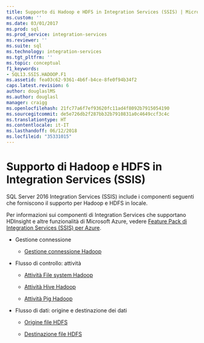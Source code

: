 ```yaml
---
title: Supporto di Hadoop e HDFS in Integration Services (SSIS) | Microsoft Docs
ms.custom: ''
ms.date: 03/01/2017
ms.prod: sql
ms.prod_service: integration-services
ms.reviewer: ''
ms.suite: sql
ms.technology: integration-services
ms.tgt_pltfrm: ''
ms.topic: conceptual
f1_keywords:
- SQL13.SSIS.HADOOP.F1
ms.assetid: fea03c62-9361-4b6f-b4ce-8fe0f94b34f2
caps.latest.revision: 6
author: douglaslMS
ms.author: douglasl
manager: craigg
ms.openlocfilehash: 21fc77a6f7ef93620fc11ad4f8092b7915054190
ms.sourcegitcommit: de5e726db2f287bb32b7910831a0c4649ccf3c4c
ms.translationtype: HT
ms.contentlocale: it-IT
ms.lasthandoff: 06/12/2018
ms.locfileid: "35331015"
---
```

# <a name="hadoop-and-hdfs-support-in-integration-services-ssis"></a>Supporto di Hadoop e HDFS in Integration Services (SSIS)
  SQL Server 2016 Integration Services (SSIS) include i componenti seguenti che forniscono il supporto per Hadoop e HDFS in locale.  
  
 Per informazioni sui componenti di Integration Services che supportano HDInsight e altre funzionalità di Microsoft Azure, vedere [Feature Pack di Integration Services &#40;SSIS&#41; per Azure](../integration-services/azure-feature-pack-for-integration-services-ssis.md).  
  
-   Gestione connessione  
  
    -   [Gestione connessione Hadoop](../integration-services/connection-manager/hadoop-connection-manager.md)  
  
-   Flusso di controllo: attività  
  
    -   [Attività File system Hadoop](../integration-services/control-flow/hadoop-file-system-task.md)  
  
    -   [Attività Hive Hadoop](../integration-services/control-flow/hadoop-hive-task.md)  
  
    -   [Attività Pig Hadoop](../integration-services/control-flow/hadoop-pig-task.md)  
  
-   Flusso di dati: origine e destinazione dei dati  
  
    -   [Origine file HDFS](../integration-services/data-flow/hdfs-file-source.md)  
  
    -   [Destinazione file HDFS](../integration-services/data-flow/hdfs-file-destination.md)  
  
  
